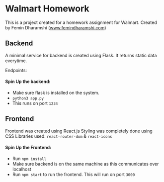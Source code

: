 # Walmart Homework

This is a project created for a homework assignment for Walmart.
Created by Femin Dharamshi (www.femindharamshi.com)

## Backend
A minimal service for backend is created using Flask.
It returns static data everytime.

Endpoints:

#### Spin Up the backend:
- Make sure flask is installed on the system.
- `python3 app.py`
- This runs on port `1234`

## Frontend
Frontend was created using React.js
Styling was completely done using CSS
Libraries used: `react-router-dom` & `react-icons`

#### Spin Up the Frontend:
- Run `npm install`
- Make sure backend is on the same machine as this communicates over localhost
- Run `npm start` to run the frontend. This will run on port `3000`
